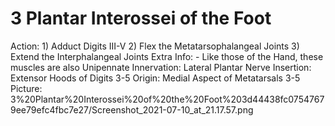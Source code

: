# 3 Plantar Interossei of the Foot

Action: 1) Adduct Digits III-V                          2) Flex the Metatarsophalangeal Joints 3) Extend the Interphalangeal Joints 
Extra Info: - Like those of the Hand, these muscles are also Unipennate
Innervation: Lateral Plantar Nerve
Insertion: Extensor Hoods of Digits 3-5
Origin: Medial Aspect of Metatarsals 3-5
Picture: 3%20Plantar%20Interossei%20of%20the%20Foot%203d44438fc07547679ee79efc4fbc7e27/Screenshot_2021-07-10_at_21.17.57.png